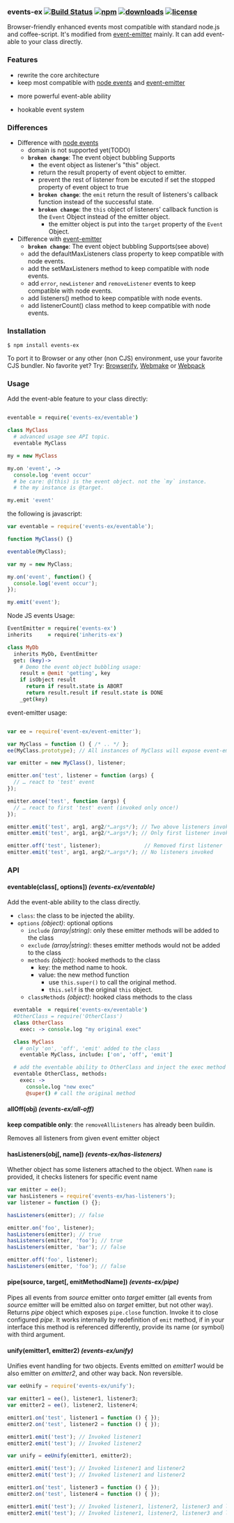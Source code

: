 ### events-ex [![Build Status](https://img.shields.io/travis/snowyu/events-ex.js/master.png)](http://travis-ci.org/snowyu/events-ex.js) [![npm](https://img.shields.io/npm/v/events-ex.svg)](https://npmjs.org/package/events-ex) [![downloads](https://img.shields.io/npm/dm/events-ex.svg)](https://npmjs.org/package/events-ex) [![license](https://img.shields.io/npm/l/events-ex.svg)](https://npmjs.org/package/events-ex)


Browser-friendly enhanced events most compatible with standard node.js and coffee-script. It's modified from [event-emitter](https://github.com/medikoo/event-emitter) mainly. It can add event-able to your class directly.


### Features

* rewrite the core architecture
* keep most compatible with [node events](nodejs.org/api/events.html) and [event-emitter](https://github.com/medikoo/event-emitter)
+ more powerful event-able ability
* hookable event system

### Differences

* Difference with [node events](nodejs.org/api/events.html)
  - domain is not supported yet(TODO)
  + **`broken change`**: The event object bubbling Supports
    + the event object as listener's "this" object.
    + return the result property of event object to emitter.
    + prevent the rest of listener from be excuted if set the stopped property of event object to true
    * **`broken change`**: the `emit` return the result of listeners's callback function instead of the successful state.
    * **`broken change`**: the `this` object of listeners' callback function is the `Event` Object instead of the emitter object.
      * the emitter object is put into the `target` property of the `Event` Object.
* Difference with [event-emitter](https://github.com/medikoo/event-emitter)
  + **`broken change`**: The event object bubbling Supports(see above)
  + add the defaultMaxListeners class property to keep compatible with node events.
  + add the setMaxListeners method to keep compatible with node events.
  + add `error`, `newListener` and `removeListener` events to keep compatible with node events.
  + add listeners() method to keep compatible with node events.
  + add listenerCount() class method to keep compatible with node events.


### Installation

	$ npm install events-ex

To port it to Browser or any other (non CJS) environment, use your favorite CJS bundler. No favorite yet? Try: [Browserify](http://browserify.org/), [Webmake](https://github.com/medikoo/modules-webmake) or [Webpack](http://webpack.github.io/)

### Usage


Add the event-able feature to your class directly:

```coffee

eventable = require('events-ex/eventable')

class MyClass
  # advanced usage see API topic.
  eventable MyClass

my = new MyClass

my.on 'event', ->
  console.log 'event occur'
  # be care: @(this) is the event object. not the `my` instance.
  # the my instance is @target.

my.emit 'event'

```

the following is javascript:

```js
var eventable = require('events-ex/eventable');

function MyClass() {}

eventable(MyClass);

var my = new MyClass;

my.on('event', function() {
  console.log('event occur');
});

my.emit('event');
```

Node JS events Usage:

```coffee
EventEmitter = require('events-ex')
inherits     = require('inherits-ex')

class MyDb
  inherits MyDb, EventEmitter
  get: (key)->
    # Demo the event object bubbling usage:
    result = @emit 'getting', key
    if isObject result
      return if result.state is ABORT
      return result.result if result.state is DONE
    _get(key)

```

event-emitter usage:

```javascript

var ee = require('event-ex/event-emitter');

var MyClass = function () { /* .. */ };
ee(MyClass.prototype); // All instances of MyClass will expose event-emitter interface

var emitter = new MyClass(), listener;

emitter.on('test', listener = function (args) {
  // … react to 'test' event
});

emitter.once('test', function (args) {
  // … react to first 'test' event (invoked only once!)
});

emitter.emit('test', arg1, arg2/*…args*/); // Two above listeners invoked
emitter.emit('test', arg1, arg2/*…args*/); // Only first listener invoked

emitter.off('test', listener);              // Removed first listener
emitter.emit('test', arg1, arg2/*…args*/); // No listeners invoked
```

### API

#### eventable(class[, options]) _(events-ex/eventable)_

Add the event-able ability to the class directly.

* `class`: the class to be injected the ability.
* `options` *(object)*: optional options
  * `include` *(array|string)*: only these emitter methods will be added to the class
  * `exclude` *(array|string)*: theses emitter methods would not be added to the class
  * `methods` *(object)*: hooked methods to the class
    * key: the method name to hook.
    * value: the new method function
      * use `this.super()` to call the original method.
      * `this.self` is the original `this` object.
  * `classMethods` *(object)*: hooked class methods to the class

```coffee
  eventable  = require('events-ex/eventable')
  #OtherClass = require('OtherClass')
  class OtherClass
    exec: -> console.log "my original exec"

  class MyClass
    # only 'on', 'off', 'emit' added to the class
    eventable MyClass, include: ['on', 'off', 'emit']

  # add the eventable ability to OtherClass and inject the exec method of OtherClass.
  eventable OtherClass, methods:
    exec: ->
      console.log "new exec"
      @super() # call the original method
```
#### allOff(obj) _(events-ex/all-off)_

**keep compatible only**: the `removeAllListeners` has already been buildin.

Removes all listeners from given event emitter object

#### hasListeners(obj[, name]) _(events-ex/has-listeners)_

Whether object has some listeners attached to the object.
When `name` is provided, it checks listeners for specific event name

```javascript
var emitter = ee();
var hasListeners = require('events-ex/has-listeners');
var listener = function () {};

hasListeners(emitter); // false

emitter.on('foo', listener);
hasListeners(emitter); // true
hasListeners(emitter, 'foo'); // true
hasListeners(emitter, 'bar'); // false

emitter.off('foo', listener);
hasListeners(emitter, 'foo'); // false
```

#### pipe(source, target[, emitMethodName]) _(events-ex/pipe)_

Pipes all events from _source_ emitter onto _target_ emitter (all events from _source_ emitter will be emitted also on _target_ emitter, but not other way).
Returns _pipe_ object which exposes `pipe.close` function. Invoke it to close configured _pipe_.
It works internally by redefinition of `emit` method, if in your interface this method is referenced differently, provide its name (or symbol) with third argument.

#### unify(emitter1, emitter2) _(events-ex/unify)_

Unifies event handling for two objects. Events emitted on _emitter1_ would be also emitter on _emitter2_, and other way back.
Non reversible.

```javascript
var eeUnify = require('events-ex/unify');

var emitter1 = ee(), listener1, listener3;
var emitter2 = ee(), listener2, listener4;

emitter1.on('test', listener1 = function () { });
emitter2.on('test', listener2 = function () { });

emitter1.emit('test'); // Invoked listener1
emitter2.emit('test'); // Invoked listener2

var unify = eeUnify(emitter1, emitter2);

emitter1.emit('test'); // Invoked listener1 and listener2
emitter2.emit('test'); // Invoked listener1 and listener2

emitter1.on('test', listener3 = function () { });
emitter2.on('test', listener4 = function () { });

emitter1.emit('test'); // Invoked listener1, listener2, listener3 and listener4
emitter2.emit('test'); // Invoked listener1, listener2, listener3 and listener4
```


